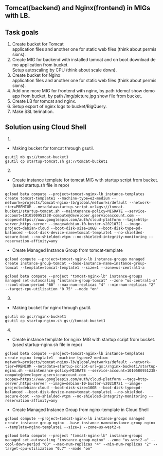 ## Tomcat(backend) and Nginx(frontend) in MIGs with LB.

## Task goals

1. Create bucket for Tomcat application files and another one for static web files (think about permissions).
2. Create MIG for backend with installed tomcat and on boot download demo application from bucket. Setup autoscaling by CPU (think about scale down).
3. Create bucket for Nginx application files and another one for static web files (think about permissions).
4. Add one more MIG for frontend with nginx, by path /demo/ show demo app from bucket, by path /img/picture.jpg show file from bucket.
5. Create LB for tomcat and nginx.
6. Setup export of nginx logs to bucket/BigQuery.
7. Make SSL terination.

## Solution using Cloud Shell

1. 
* Making bucket for tomcat through gsutil.

```
gsutil mb gs://tomcat-bucket1
gsutil cp startup-tomcat.sh gs://tomcat-bucket1
```

2. 
* Create instance template for tomcat MIG with startup script from bucket. (used startup.sh file in repo)

```
gcloud beta compute --project=tomcat-nginx-lb instance-templates create tomcat-template1 --machine-type=e2-medium --network=projects/tomcat-nginx-lb/global/networks/default --network-tier=PREMIUM --metadata=startup-script-url=gs://tomcat-bucket1/startup-tomcat.sh --maintenance-policy=MIGRATE --service-account=1010500951238-compute@developer.gserviceaccount.com --scopes=https://www.googleapis.com/auth/cloud-platform --tags=http-server,https-server --image=debian-10-buster-v20210721 --image-project=debian-cloud --boot-disk-size=10GB --boot-disk-type=pd-balanced --boot-disk-device-name=tomcat-template1 --no-shielded-secure-boot --no-shielded-vtpm --no-shielded-integrity-monitoring --reservation-affinity=any
```

* Create Managed Instance Group from tomcat-template 

```
gcloud compute --project=tomcat-nginx-lb instance-groups managed create instance-group-tomcat --base-instance-name=instance-group-tomcat --template=tomcat-template1 --size=1 --zone=us-central1-a

gcloud beta compute --project "tomcat-nginx-lb" instance-groups managed set-autoscaling "instance-group-tomcat" --zone "us-central1-a" --cool-down-period "60" --max-num-replicas "4" --min-num-replicas "2" --target-cpu-utilization "0.75" --mode "on"
```

3. 
* Making bucket for nginx through gsutil.

```
gsutil mb gs://nginx-bucket1
gsutil cp startup-nginx.sh gs://tomcat-bucket1
```

4. 
* Create instance template for nginx MIG with startup script from bucket. (used startup-nginx.sh file in repo)

```
gcloud beta compute --project=tomcat-nginx-lb instance-templates create nginx-template1 --machine-type=e2-medium --network=projects/tomcat-nginx-lb/global/networks/default --network-tier=PREMIUM --metadata=startup-script-url=gs://nginx-bucket1/startup-nginx.sh --maintenance-policy=MIGRATE --service-account=1010500951238-compute@developer.gserviceaccount.com --scopes=https://www.googleapis.com/auth/cloud-platform --tags=http-server,https-server --image=debian-10-buster-v20210721 --image-project=debian-cloud --boot-disk-size=10GB --boot-disk-type=pd-balanced --boot-disk-device-name=tomcat-template1 --no-shielded-secure-boot --no-shielded-vtpm --no-shielded-integrity-monitoring --reservation-affinity=any
```

* Create Managed Instance Group from nginx-template in Cloud Shell

```
gcloud compute --project=tomcat-nginx-lb instance-groups managed create instance-group-nginx --base-instance-name=instance-group-nginx --template=nginx-template1 --size=1 --zone=us-west2-a

gcloud beta compute --project "tomcat-nginx-lb" instance-groups managed set-autoscaling "instance-group-nginx" --zone "us-west2-a" --cool-down-period "60" --max-num-replicas "4" --min-num-replicas "2" --target-cpu-utilization "0.7" --mode "on"
```
